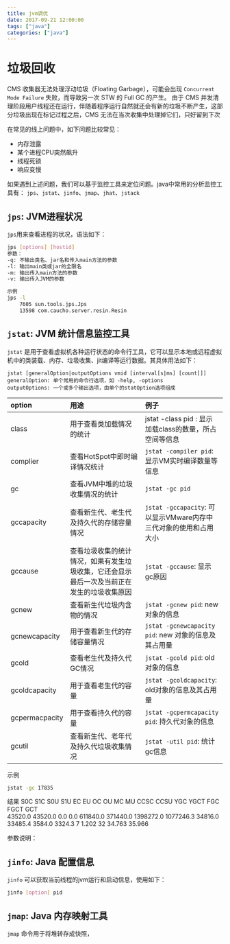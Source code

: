 ```yaml
---
title: jvm调优
date: 2017-09-21 12:00:00
tags: ["java"]
categories: ["java"]
---
```


# 垃圾回收

CMS 收集器无法处理浮动垃圾（Floating Garbage），可能会出现 `Concurrent Mode Failure` 失败，而导致另一次 STW 的 Full GC 的产生。
由于 CMS 并发清理阶段用户线程还在运行，伴随着程序运行自然就还会有新的垃圾不断产生，这部分垃圾出现在标记过程之后，CMS 无法在当次收集中处理掉它们，只好留到下次

在常见的线上问题中，如下问题比较常见：
- 内存泄露
- 某个进程CPU突然飙升
- 线程死锁
- 响应变慢

如果遇到上述问题，我们可以基于监控工具来定位问题。java中常用的分析监控工具有： `jps`、`jstat`、`jinfo`、`jmap`、`jhat`、`jstack`

## `jps`: JVM进程状况
`jps`用来查看进程的状况，语法如下：

```bash
jps [options] [hostid]
参数：
-q: 不输出类名、jar名和传入main方法的参数
-l: 输出main类或jar的全限名
-m: 输出传入main方法的参数
-v: 输出传入JVM的参数

示例
jps -l
    7605 sun.tools.jps.Jps
    13598 com.caucho.server.resin.Resin
```

## `jstat`: JVM 统计信息监控工具
`jstat` 是用于查看虚拟机各种运行状态的命令行工具，它可以显示本地或远程虚拟机中的类装载、内存、垃圾收集、jit编译等运行数据。其具体用法如下：

```
jstat [generalOption|outputOptions vmid [interval[s|ms] [count]]]
generalOption: 单个常用的命令行选项，如 -help, -options
outputOptions: 一个或多个输出选项，由单个的statOption选项组成
```

option   | 用途  | 例子 
:------  |:-----------------|:---------
class    | 用于查看类加载情况的统计 | jstat -class pid : 显示加载class的数量，所占空间等信息
complier | 查看HotSpot中即时编译情况统计 | `jstat -compiler pid`: 显示VM实时编译数量等信息
gc       | 查看JVM中堆的垃圾收集情况的统计| `jstat -gc pid`
gccapacity| 查看新生代、老生代及持久代的存储容量情况 | `jstat -gccapacity`: 可以显示VMware内存中三代对象的使用和占用大小
gccause  | 查看垃圾收集的统计情况，如果有发生垃圾收集，它还会显示最后一次及当前正在发生的垃圾收集原因 | `jstat -gccause`: 显示gc原因
gcnew    | 查看新生代垃圾内含物的情况   | `jstat -gcnew pid`: new 对象的信息
gcnewcapacity | 用于查看新生代的存储容量情况 | `jstat -gcnewcapacity pid`: new 对象的信息及其占用量
gcold    | 查看老生代及持久代GC情况   | `jstat -gcold pid`: old 对象的信息
gcoldcapacity | 用于查看老生代的容量  | `jstat -gcoldcapacity`: old对象的信息及其占用量
gcpermacpacity | 用于查看持久代的容量 | `jstat -gcpermcapacity pid`: 持久代对象的信息
gcutil   | 查看新生代、老年代及持久代垃圾收集情况 | `jstat -util pid`: 统计gc信息

示例
```bash
jstat -gc 17835
```
结果
 S0C    S1C    S0U    S1U      EC       EU        OC         OU       MC     MU    CCSC   CCSU   YGC     YGCT    FGC    FGCT     GCT   
43520.0 43520.0  0.0    0.0   611840.0 371440.0 1398272.0  1077246.3  34816.0 33485.4 3584.0 3324.3      7    1.202  32     34.763   35.966

参数说明：


## `jinfo`: Java 配置信息
`jinfo` 可以获取当前线程的jvm运行和启动信息，使用如下：
```bash
jinfo [option] pid
```

## `jmap`: Java 内存映射工具
`jmap` 命令用于将堆转存成快照，
